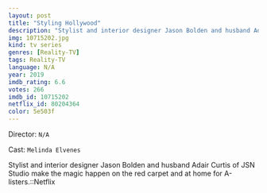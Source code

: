 ```yaml
---
layout: post
title: "Styling Hollywood"
description: "Stylist and interior designer Jason Bolden and husband Adair Curtis of JSN Studio make the magic happen on the red carpet and at home for A-listers.::Netflix.."
img: 10715202.jpg
kind: tv series
genres: [Reality-TV]
tags: Reality-TV 
language: N/A
year: 2019
imdb_rating: 6.6
votes: 266
imdb_id: 10715202
netflix_id: 80204364
color: 5e503f
---
```

Director: `N/A`  

Cast: `Melinda Elvenes` 

Stylist and interior designer Jason Bolden and husband Adair Curtis of JSN Studio make the magic happen on the red carpet and at home for A-listers.::Netflix